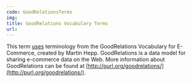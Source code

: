 ```yaml
---
code: GoodRelationsTerms
img:
title: GoodRelations Vocabulary Terms
url:
---
```

This term [uses](http://blog.schema.org/2012/11/good-relations-and-schemaorg.html) terminology from the GoodRelations Vocabulary for E-Commerce, created by Martin Hepp. GoodRelations is a data model for sharing e-commerce data on the Web. More information about GoodRelations can be found at [http://purl.org/goodrelations/](http://purl.org/goodrelations/).
